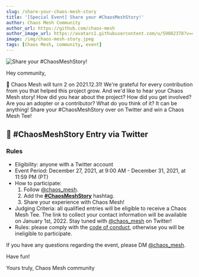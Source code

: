 ```yaml
---
slug: /share-your-chaos-mesh-story
title: '[Special Event] Share your #ChaosMeshStory!'
author: Chaos Mesh Community
author_url: https://github.com/chaos-mesh
author_image_url: https://avatars1.githubusercontent.com/u/59082378?v=4
image: /img/chaos-mesh-story.jpeg
tags: [Chaos Mesh, community, event]
--- 
```


![Share your #ChaosMeshStory!](/img/chaos-mesh-story.jpeg)

Hey community,

🥳 Chaos Mesh will turn 2 on 2021.12.31! We're grateful for every contribution from you that helped this project grow. And we'd like to hear your Chaos Mesh story! How did you hear about the project? How did you get involved? Are you an adopter or a contributor? What do you think of it? It can be anything! Share your #ChaosMeshStory over on Twitter and win a Chaos Mesh Tee!

<!--truncate-->

## 🍼 #ChaosMeshStory Entry via Twitter 

### Rules

* Eligibility: anyone with a Twitter account
* Event Period: December 27, 2021, at 9:00 AM - December 31, 2021, at 11:59 PM (PT)
* How to participate:
    1. Follow [@chaos_mesh](https://twitter.com/chaos_mesh).
    2. Add the **[#ChaosMeshStory](https://twitter.com/intent/tweet?text=%23ChaosMeshStory)** hashtag.
    3. Share your experience with Chaos Mesh!
* Judging Criteria: all qualified entries will be eligible to receive a Chaos Mesh Tee. The link to collect your contact information will be available on January 1st, 2022. Stay tuned with [@chaos_mesh](https://twitter.com/chaos_mesh) on Twitter!
* Rules: please comply with the [code of conduct](https://github.com/chaos-mesh/chaos-mesh/blob/master/CODE_OF_CONDUCT.md), otherwise you will be ineligible to participate.

If you have any questions regarding the event, please DM [@chaos_mesh](https://twitter.com/chaos_mesh).

Have fun!

Yours truly,
Chaos Mesh community